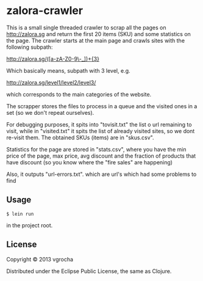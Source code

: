 # zalora-crawler

This is a small single threaded crawler to scrap all the pages on http://zalora.sg and return the first 20 items (SKU) and some statistics on the page. The crawler starts at the main page and crawls sites with the following subpath:

http://zalora.sg/([a-zA-Z0-9\-_])+{3}

Which basically means, subpath with 3 level, e.g.

http://zalora.sg/level1/level2/level3/

which corresponds to the main categories of the website.

The scrapper stores the files to process in a queue and the visited ones in a set (so we don't repeat ourselves).

For debugging purposes, it spits into "tovisit.txt" the list o url remaining to visit, while in "visited.txt" it spits the list of already visited sites, so we dont re-visit them.
The obtained SKUs (items) are in "skus.csv".

Statistics for the page are stored in "stats.csv", where you have the
min price of the page, max price, avg discount and the fraction of
products that have discount (so you know where the "fire sales" are
happening)

Also, it outputs "url-errors.txt". which are url's which had some problems to find

## Usage

    $ lein run

in the project root.


## License

Copyright © 2013 vgrocha

Distributed under the Eclipse Public License, the same as Clojure.
